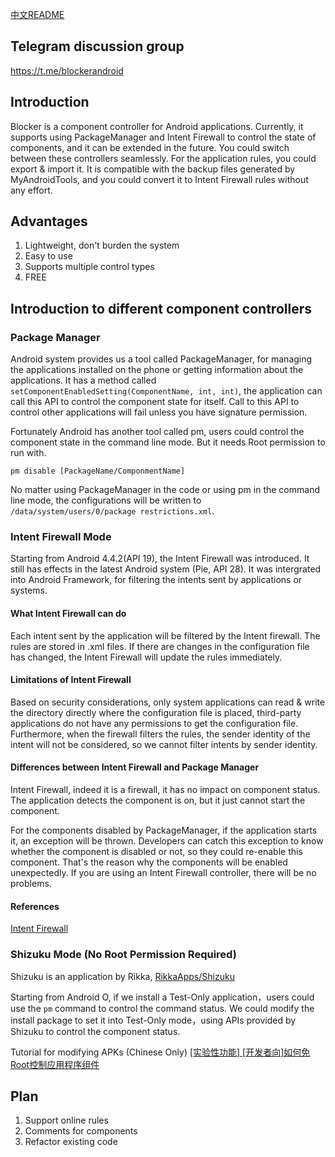 [中文README](https://github.com/lihenggui/blocker/blob/master/README.zh-CN.md)

## Telegram discussion group
https://t.me/blockerandroid

## Introduction
Blocker is a component controller for Android applications. Currently, it supports using PackageManager and Intent Firewall to control the state of components, and it can be extended in the future. You could switch between these controllers seamlessly. For the application rules, you could export & import it. It is compatible with the backup files generated by MyAndroidTools, and you could convert it to Intent Firewall rules without any effort.

## Advantages
1. Lightweight, don't burden the system
2. Easy to use
3. Supports multiple control types
4. FREE

## Introduction to different component controllers
### Package Manager
Android system provides us a tool called PackageManager, for managing the applications installed on the phone or getting information about the applications. It has a method called ```setComponentEnabledSetting(ComponentName, int, int)```, the application can call this API to control the component state for itself. Call to this API to control other applications will fail unless you have signature permission.

Fortunately Android has another tool called pm, users could control the component state in the command line mode. But it needs Root permission to run with.

```
pm disable [PackageName/ComponmentName]
```

No matter using PackageManager in the code or using pm in the command line mode, the configurations will be written to ```/data/system/users/0/package
restrictions.xml```.

### Intent Firewall Mode
Starting from Android 4.4.2(API 19), the Intent Firewall was introduced. It still has effects in the latest Android system (Pie, API 28). It was intergrated into Android Framework, for filtering the intents sent by applications or systems.

#### What Intent Firewall can do
Each intent sent by the application will be filtered by the Intent firewall. The rules are stored in .xml files. If there are changes in the configuration file has changed, the Intent Firewall will update the rules immediately. 

#### Limitations of Intent Firewall
Based on security considerations, only system applications can read & write the directory directly where the configuration file is placed, third-party applications do not have any permissions to get the configuration file. Furthermore, when the firewall filters the rules, the sender identity of the intent will not be considered, so we cannot filter intents by sender identity.

#### Differences between Intent Firewall and Package Manager
Intent Firewall, indeed it is a firewall, it has no impact on component status. The application detects the component is on, but it just cannot start the component.

For the components disabled by PackageManager, if the application starts it, an exception will be thrown. Developers can catch this exception to know whether the component is disabled or not, so they could re-enable this component. That's the reason why the components will be enabled unexpectedly. If you are using an Intent Firewall controller, there will be no problems.
#### References
[Intent Firewall](www.cis.syr.edu/~wedu/android/IntentFirewall/)

### Shizuku Mode (No Root Permission Required)
Shizuku is an application by Rikka, [RikkaApps/Shizuku](https://github.com/RikkaApps/Shizuku)

Starting from Android O, if we install a Test-Only application，users could use the `pm` command to control the command status. We could modify the install package to set it into Test-Only mode，using APIs provided by Shizuku to control the component status.

Tutorial for modifying APKs (Chinese Only) [[实验性功能] [开发者向]如何免Root控制应用程序组件](https://github.com/lihenggui/blocker/wiki/%5B%E5%AE%9E%E9%AA%8C%E6%80%A7%E5%8A%9F%E8%83%BD%5D-%5B%E5%BC%80%E5%8F%91%E8%80%85%E5%90%91%5D%E5%A6%82%E4%BD%95%E5%85%8DRoot%E6%8E%A7%E5%88%B6%E5%BA%94%E7%94%A8%E7%A8%8B%E5%BA%8F%E7%BB%84%E4%BB%B6)
## Plan
1. Support online rules
2. Comments for components
3. Refactor existing code
